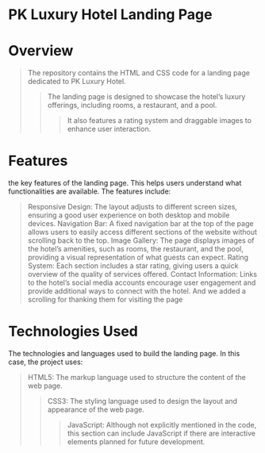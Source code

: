 # PK Luxury Hotel Landing Page
 # Overview
>The repository contains the HTML and CSS code for a landing page dedicated to PK Luxury Hotel.
>>The landing page is designed to showcase the hotel’s luxury offerings, including rooms, a restaurant, and a pool.
>>>It also features a rating system and draggable images to enhance user interaction.

# Features
the key features of the landing page.
This helps users understand what functionalities are available. The features include:
>Responsive Design: The layout adjusts to different screen sizes, ensuring a good user experience on both desktop and mobile devices.
>Navigation Bar: A fixed navigation bar at the top of the page allows users to easily access different sections of the website without scrolling back to the top.
>Image Gallery: The page displays images of the hotel’s amenities, such as rooms, the restaurant, and the pool, providing a visual representation of what guests can expect.
>Rating System: Each section includes a star rating, giving users a quick overview of the quality of services offered.
>Contact Information: Links to the hotel’s social media accounts encourage user engagement and provide additional ways to connect with the hotel.
>And we added a scrolling for thanking them for visiting the page
# Technologies Used
The technologies and languages used to build the landing page. In this case, the project uses:

>HTML5: The markup language used to structure the content of the web page.
>>CSS3: The styling language used to design the layout and appearance of the web page.
>>>JavaScript: Although not explicitly mentioned in the code, this section can include JavaScript if there are interactive elements planned for future development.
